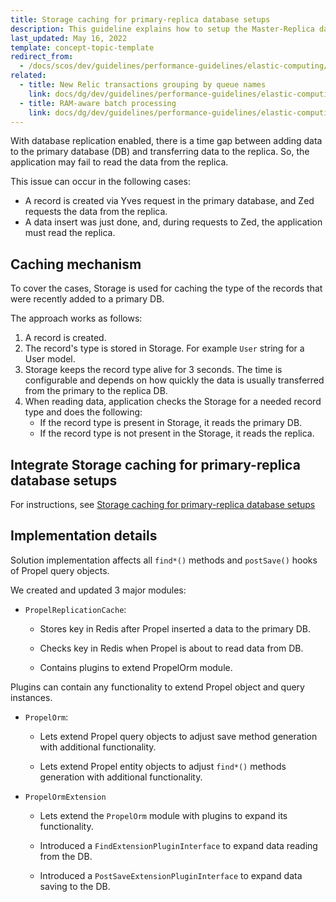 ```yaml
---
title: Storage caching for primary-replica database setups
description: This guideline explains how to setup the Master-Replica database connection.
last_updated: May 16, 2022
template: concept-topic-template
redirect_from:
  - /docs/scos/dev/guidelines/performance-guidelines/elastic-computing/storage-caching-for-primary-replica-db-setups.html
related:
  - title: New Relic transactions grouping by queue names
    link: docs/dg/dev/guidelines/performance-guidelines/elastic-computing/new-relic-transaction-grouping-by-queue-names.html
  - title: RAM-aware batch processing
    link: docs/dg/dev/guidelines/performance-guidelines/elastic-computing/ram-aware-batch-processing.html
---
```


With database replication enabled, there is a time gap between adding data to the primary database (DB) and transferring data to the replica. So, the application may fail to read the data from the replica.

This issue can occur in the following cases:
* A record is created via Yves request in the primary database, and Zed requests the data from the replica.
* A data insert was just done, and, during requests to Zed, the application must read the  replica.

## Caching mechanism

To cover the cases, Storage is used for caching the type of the records that were recently added to a primary DB.

The approach works as follows:
1. A record is created.
2. The record's type is stored in Storage. For example `User` string for a User model.
3. Storage keeps the record type alive for 3 seconds. The time is configurable and depends on how quickly the data is usually transferred from the primary to the replica DB.
4. When reading data, application checks the Storage for a needed record type and does the following:
    * If the record type is present in Storage, it reads the primary DB.
    * If the record type is not present in the Storage, it reads the replica.

## Integrate Storage caching for primary-replica database setups

For instructions, see [Storage caching for primary-replica database setups](/docs/dg/dev/integrate-and-configure/integrate-elastic-computing.html#integrate-storage-caching-for-primary-replica-database-setups)

## Implementation details

Solution implementation affects all `find*()` methods and `postSave()` hooks of Propel query objects.

We created and updated 3 major modules:

* `PropelReplicationCache`:

  * Stores key in Redis after Propel inserted a data to the primary DB.

  * Checks key in Redis when Propel is about to read data from DB.

  * Contains plugins to extend PropelOrm module.

Plugins can contain any functionality to extend Propel object and query instances.

* `PropelOrm`:

  * Lets extend Propel query objects to adjust save method generation with additional functionality.

  * Lets extend Propel entity objects to adjust `find*()` methods generation with additional functionality.

* `PropelOrmExtension`

  * Lets extend the `PropelOrm` module with plugins to expand its functionality.

  * Introduced a `FindExtensionPluginInterface` to expand data reading from the DB.

  * Introduced a `PostSaveExtensionPluginInterface` to expand data saving to the DB.
